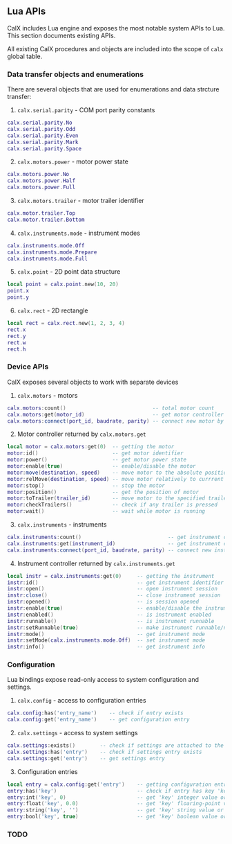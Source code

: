 ## Lua APIs
CalX includes Lua engine and exposes the most notable system APIs to Lua. This section documents existing APIs.

All existing CalX procedures and objects are included into the scope of `calx` global table.

### Data transfer objects and enumerations
There are several objects that are used for enumerations and data strcture transfer:
1. `calx.serial.parity` - COM port parity constants
```lua
calx.serial.parity.No
calx.serial.parity.Odd
calx.serial.parity.Even
calx.serial.parity.Mark
calx.serial.parity.Space
```
2. `calx.motors.power` - motor power state
```lua
calx.motors.power.No
calx.motors.power.Half
calx.motors.power.Full
```
3. `calx.motors.trailer` - motor trailer identifier
```lua
calx.motor.trailer.Top
calx.motor.trailer.Bottom
```
4. `calx.instruments.mode` - instrument modes
```lua
calx.instruments.mode.Off
calx.instruments.mode.Prepare
calx.instruments.mode.Full
```
5. `calx.point` - 2D point data structure
```lua
local point = calx.point.new(10, 20)
point.x
point.y
```
6. `calx.rect` - 2D rectangle
```lua
local rect = calx.rect.new(1, 2, 3, 4)
rect.x
rect.y
rect.w
rect.h
```

### Device APIs
CalX exposes several objects to work with separate devices
1. `calx.motors` - motors
```lua
calx.motors:count()                            -- total motor count
calx.motors:get(motor_id)                      -- get motor controller
calx.motors:connect(port_id, baudrate, parity) -- connect new motor by serial port
```
2. Motor controller returned by `calx.motors.get`
```lua
local motor = calx.motors:get(0)  -- getting the motor
motor:id()                        -- get motor identifier
motor:power()                     -- get motor power state
motor:enable(true)                -- enable/disable the motor
motor:move(destination, speed)    -- move motor to the absolute position
motor:relMove(destination, speed) -- move motor relatively to currrent positon
motor:stop()                      -- stop the motor
motor:position()                  -- get the position of motor
motor:toTrailer(trailer_id)       -- move motor to the specified trailer
motor:checkTrailers()             -- check if any trailer is pressed
motor:wait()                      -- wait while motor is running
```
3. `calx.instruments` - instruments
```lua
calx.instruments:count()                            -- get instrument count
calx.instruments:get(instrument_id)                 -- get instrument controller
calx.instruments:connect(port_id, baudrate, parity) -- connect new instrument by serial port
```
4. Instrument controller returned by `calx.instruments.get`
```lua
local instr = calx.instruments:get(0)     -- getting the instrument
instr:id()                                -- get instrument identifier
instr:open()                              -- open instrument session
instr:close()                             -- close instrument session
instr:opened()                            -- is session opened
instr:enable(true)                        -- enable/disable the instrument
instr:enabled()                           -- is instrument enabled
instr:runnable()                          -- is instrument runnable
instr:setRunnable(true)                   -- make instrument runnable/not runnable
instr:mode()                              -- get instrument mode
instr:setMode(calx.instruments.mode.Off)  -- set instrument mode
instr:info()                              -- get instrument info
```

### Configuration
Lua bindings expose read-only access to system configuration and settings.
1. `calx.config` - access to configuration entries
```lua
calx.config:has('entry_name')    -- check if entry exists
calx.config:get('entry_name')    -- get configuration entry
```
2. `calx.settings` - access to system settings
```lua
calx.settings:exists()        -- check if settings are attached to the system
calx.settings:has('entry')    -- check if settings entry exists
calx.settings:get('entry')    -- get settings entry
```
3. Configuration entries
```lua
local entry = calx.config:get('entry')    -- getting configuration entry
entry:has('key')                          -- check if entry has key 'key'
entry:int('key', 0)                       -- get 'key' integer value or 0
entry:float('key', 0.0)                   -- get 'key' floaring-point value or 0.0
entry:string('key', '')                   -- get 'key' string value or ''
entry:bool('key', true)                   -- get 'key' boolean value or true
```

### TODO